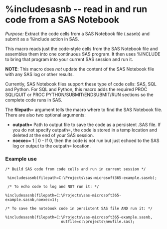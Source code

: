 # %includesasnb -- read in and run code from a SAS Notebook

*Purpose:* Extract the code cells from a SAS Notebook file (.sasnb) and submit as a %include action in SAS.

This macro reads just the code-style cells from the SAS Notebook file and assembles them into one continuous SAS program. It then uses %INCLUDE to bring that program into your current SAS session and run it.

**NOTE**: This macro does *not* update the content of the SAS Notebook file with any SAS log or other results. 

Currently, SAS Notebook files support these type of code cells: SAS, SQL and Python. For SQL and Python, this macro adds the required PROC SQL/QUIT or PROC PYTHON/SUBMIT/ENDSUBMIT/RUN sections so the complete code runs in SAS. 

The **filepath**= argument tells the macro where to find the SAS Notebook file. There are also two optional arguments:

- **outpath=** Path to output file to save the code as a persistent .SAS file. If you do not specify outpath=, the code is stored in a temp location and deleted at the end of your SAS session.
- **noexec=** 1 | 0 - If 0, then the code is not run but just echoed to the SAS log or output to the outpath= location.      

### Example use
```
/* Build SAS code from code cells and run in current session */

 %includesasnb(filepath=C:\Projects\sas-microsoft365-example.sasnb);              

 /* To echo code to log and NOT run it: */

%includesasnb(filepath=C:\Projects\sas-microsoft365-example.sasnb,noexec=1);     

/* To save the notebook code in persistent SAS file AND run it: */

%includesasnb(filepath=C:\Projects\sas-microsoft365-example.sasnb,              
                         outfile=c:\projects\newfile.sas);       

```